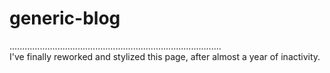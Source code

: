 # generic-blog
....................................................................................<br>
I've finally reworked and stylized this page, after almost a year of inactivity.
